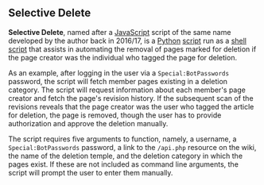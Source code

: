 ## Selective Delete ##

__Selective Delete__, named after a [JavaScript](https://en.wikipedia.org/wiki/JavaScript) script of the same name developed by the author back in 2016/17, is a [Python](https://en.wikipedia.org/wiki/Python_(programming_language)) [script](https://en.wikipedia.org/wiki/Scripting_language) run as a [shell script](https://en.wikipedia.org/wiki/Shell_script) that assists in automating the removal of pages marked for deletion if the page creator was the individual who tagged the page for deletion.

As an example, after logging in the user via a `Special:BotPasswords` password, the script will fetch member pages existing in a deletion category. The script will request information about each member's page creator and fetch the page's revision history. If the subsequent scan of the revisions reveals that the page creator was the user who tagged the article for deletion, the page is removed, though the user has to provide authorization and approve the deletion manually.

The script requires five arguments to function, namely, a username, a `Special:BotPasswords` password, a link to the `/api.php` resource on the wiki, the name of the deletion temple, and the deletion category in which the pages exist. If these are not included as command line arguments, the script will prompt the user to enter them manually.